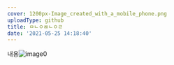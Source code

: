 ```yaml
---
cover: 1200px-Image_created_with_a_mobile_phone.png
uploadType: github
title: ㅁㄴㅇㄻㄴㅇㄹ
date: '2021-05-25 14:18:40'
---
```

내용![image0](/images/20210525141840/image0.png)